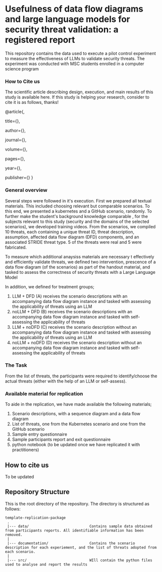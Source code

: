 # Usefulness of data flow diagrams and large language models for security threat validation: a registered report
This repository contains the data used to execute a pilot control experiment to measure the effectiveness of LLMs to validate security threats. The experiment was conducted with MSC students enrolled in a computer science program

### How to Cite us
The scientific article describing design, execution, and main results of this study is available here.
If this study is helping your research, consider to cite it is as follows, thanks!

@article{,

  title={},
  
  author={},
  
  journal={},
  
  volume={},
  
  pages={},
  
  year={},
  
  publisher={}
}

### General overview
Several steps were followed in it's execution. 
First we prepared all textual materials. This included choosing relevant but comparable scenarios. To this end, we presented a kubernetes and a GitHub scenario, randomly. To further make the student's background knowledge comparable , for the subjects relevant to this study (security and the domains of the selected scenarios), we developed training videos.
From the scenarios, we compiled 10 threats, each containing a unique threat ID, threat description, assumption, affected data flow diagram (DFD) components, and an associated STRIDE threat type. 5 of the threats were real and 5 were fabricated.


To measure which additional anaysiss materials are necessary t effectively and efficiently validate threats, we defined two intervention, prescence of a data flow diagram (of the scenarios) as part of the handout material, and tasked to assess the correctness of security threats with a Large Language Model


In addition, we defined for treatment groups;
  1) LLM + DFD (A) receives the scenario descriptions with an accompanying data flow diagram instance and tasked with assessing the applicability of threats using an LLM
  2) noLLM + DFD (B) receives the scenario descriptions with an accompanying data flow diagram instance and tasked with self-assessing the applicability of threats
  3) LLM + noDFD (C) receives the scenario description without an accompanying data flow diagram instance and tasked with assessing the applicability of threats using an LLM
  4) noLLM + noDFD (D) receives the scenario description without an accompanying data flow diagram instance and tasked with self-assessing the applicability of threats

### The Task
From the list of threats, the participants were required to identify/choose the actual threats (either with the help of an LLM or self-assess).


### Available material for replication
To aide in the replication, we have made available the following materials;
1. Scenario descriptions, with a sequence diagram and a data flow diagram
2. List of threats, one from the Kubernetes scenario and one from the GitHub scenario
3. Sample entry questionnaire
4. Sample participants report and exit questionnaire
5. python notebook (to be updated once we have replicated it with practitioners)

## How to cite us
To be updated




## Repository Structure
This is the root directory of the repository. The directory is structured as follows:

    template-replication-package
     .
     |--- data/                            Contains sample data obtained from participants reports. All identifiable information has been removed.
     |
     |--- documentation/                   Contains the scenario description for each experiement, and the list of threats adopted from each scenario.
     |
     |--- src/                             WIll contain the python files used to analyse and report the results 
    
    
     
                         
  



